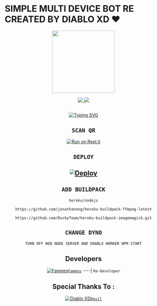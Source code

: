 # SIMPLE MULTI DEVICE BOT RE CREATED BY DIABLO XD ❤️

<div align="center">
  <img border-radius: 15px src="https://i.imgur.com/ARw6zh7.jpeg" width="200" height="200"/>

<p align="center">
  <a href="https://instagram.com/_.diablo._xd"><img src="https://img.shields.io/badge/Instagram-E4405F?style=for-the-badge&logo=instagram&logoColor=white"/> 
  <a href="https://wa.me/919400173699"><img src="https://img.shields.io/badge/WhatsApp-25D366?style=for-the-badge&logo=whatsapp&logoColor=white" />
</p>

## <!-- Typing SVG -->
<p align="center">
        <img
        src="https://readme-typing-svg.herokuapp.com?size=30&width=800&lines=Diablo+XD+Bot+Created+By+Famees....;Diablo-XD+By+Famees..............;I+Have+Cloned+The+Project+And+Added.......;Some+More+Things........"
            alt="Typing SVG"
        />
    </a>
</p>
  
## `SCAN QR`

[![Run on Repl.it](https://repl.it/badge/github/quiec/whatsAlfa)](https://replit.com/@ReinhardTuna/ZIM-BOT-INC-QR?v=1)

## `DEPLOY`

[![Deploy](https://www.herokucdn.com/deploy/button.svg)](https://heroku.com/deploy?template=https://github.com/Moinudevil/TEST-BOT-V1) 
----------


## `ADD BUILDPACK`

```
heroku/nodejs
```
```
https://github.com/jonathanong/heroku-buildpack-ffmpeg-latest
```
```
https://github.com/DuckyTeam/heroku-buildpack-imagemagick.git
```

## `CHANGE DYNO`

`TURN OFF WEB NODE SERVER AND ENABLE WORKER NPM START`

## Developers
  <div align="center">
  
  [![Famees](https://i.imgur.com/ARw6zh7.jpeg)](https://github.com/narasimha-7/)[`Famees`](https://github.com/narasimha-7)
----|
   `Re-Devoloper`
    
## Special Thanks To :
    
  [![Diablo XD](https://i.imgur.com/ARw6zh7.jpeg)](https://github.com/narasimha-7)[`Devil`](https://github.com/narasimha-7/)
    
  </div>
